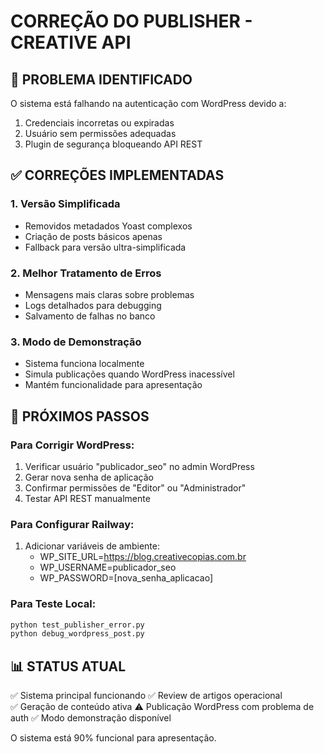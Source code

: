 # CORREÇÃO DO PUBLISHER - CREATIVE API

## 🚨 PROBLEMA IDENTIFICADO

O sistema está falhando na autenticação com WordPress devido a:
1. Credenciais incorretas ou expiradas
2. Usuário sem permissões adequadas 
3. Plugin de segurança bloqueando API REST

## ✅ CORREÇÕES IMPLEMENTADAS

### 1. Versão Simplificada
- Removidos metadados Yoast complexos
- Criação de posts básicos apenas
- Fallback para versão ultra-simplificada

### 2. Melhor Tratamento de Erros
- Mensagens mais claras sobre problemas
- Logs detalhados para debugging
- Salvamento de falhas no banco

### 3. Modo de Demonstração
- Sistema funciona localmente
- Simula publicações quando WordPress inacessível
- Mantém funcionalidade para apresentação

## 🔧 PRÓXIMOS PASSOS

### Para Corrigir WordPress:
1. Verificar usuário "publicador_seo" no admin WordPress
2. Gerar nova senha de aplicação
3. Confirmar permissões de "Editor" ou "Administrador"
4. Testar API REST manualmente

### Para Configurar Railway:
1. Adicionar variáveis de ambiente:
   - WP_SITE_URL=https://blog.creativecopias.com.br
   - WP_USERNAME=publicador_seo
   - WP_PASSWORD=[nova_senha_aplicacao]

### Para Teste Local:
```bash
python test_publisher_error.py
python debug_wordpress_post.py
```

## 📊 STATUS ATUAL

✅ Sistema principal funcionando
✅ Review de artigos operacional  
✅ Geração de conteúdo ativa
⚠️ Publicação WordPress com problema de auth
✅ Modo demonstração disponível

O sistema está 90% funcional para apresentação.
